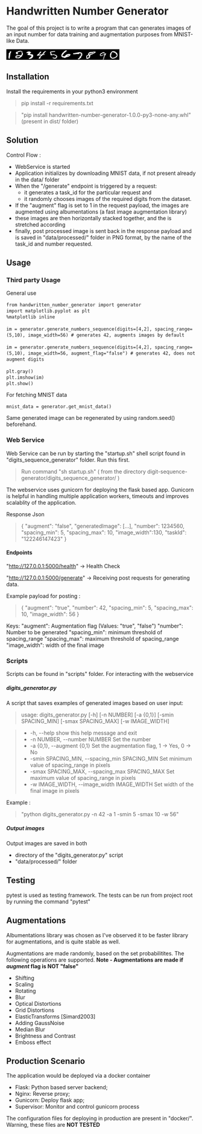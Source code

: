 # Handwritten Number Generator

The goal of this project is to write a program that can generates images of an input number
for data training and augmentation purposes from MNIST-like Data.

![alt text](https://github.com/27pirateking/handwritten-number-generator/blob/master/handwritten_number_generator/data/processed_images/130348275688_1234567890.png "Ouptut Example")

## Installation

Install the requirements in your python3 environment
> pip install -r requirements.txt

> "pip install handwritten-number-generator-1.0.0-py3-none-any.whl"  (present in dist/ folder)

## Solution

Control Flow :

- WebService is started
- Application initializes by downloading MNIST data, if not present already in the
data/ folder
- When the "/generate" endpoint is triggered by a request:
  - it generates a task_id for the particular request and
  - it randomly chooses images of the required digits 
from the dataset.
- If the "augment" flag is set to 1 in the request payload, the images are augmented using 
albumentations (a fast image augmentation library)
- these images are then horizontally stacked together, and the is stretched according 
- finally, post processed image is sent back in the response payload and is saved in 
"data/processed/" folder in PNG format, by the name of the task_id and number requested.

## Usage

### Third party Usage

General use
```
from handwritten_number_generator import generator
import matplotlib.pyplot as plt
%matplotlib inline

im = generator.generate_numbers_sequence(digits=[4,2], spacing_range=(5,10), image_width=56) # generates 42, augments images by default

im = generator.generate_numbers_sequence(digits=[4,2], spacing_range=(5,10), image_width=56, augment_flag="false") # generates 42, does not augment digits

plt.gray()
plt.imshow(im)
plt.show()
```

For fetching MNIST data
```
mnist_data = generator.get_mnist_data()
```

Same generated image can be regenerated by using random.seed() beforehand.

### Web Service

Web Service can be run by starting the "startup.sh" shell script found 
in "digits_sequence_generator" folder. Run this first.

> Run command "sh startup.sh" ( from the directory digit-sequence-generator/digits_sequence_generator/ )

The webservice uses gunicorn for deploying the flask based app. 
Gunicorn is helpful in handling multiple application workers, timeouts 
and improves scalablity of the application.

Response Json
> {
    "augment": "false",
    "generatedImage": [...],
    "number": 1234560,
    "spacing_min": 5,
    "spacing_max": 10,
    "image_width":130,
    "taskId": "122246147423"
}


#### Endpoints

"http://127.0.0.1:5000/health" -> Health Check

"http://127.0.0.1:5000/generate" -> Receiving post requests for generating data.

Example payload for posting :
> {
    "augment": "true",
    "number": 42,
    "spacing_min": 5,
    "spacing_max": 10,
    "image_width": 56
}

Keys:
"augment": Augmentation flag (Values: "true", "false")
"number": Number to be generated
"spacing_min": minimum threshold of spacing_range
"spacing_max": maximum threshold of spacing_range
"image_width": width of the final image


### Scripts

Scripts can be found in "scripts" folder. For interacting with the webservice 

##### digits_generator.py
A script that saves examples of generated images based on user input:

> usage: digits_generator.py [-h] [-n NUMBER] [-a {0,1}] [-smin SPACING_MIN]
                           [-smax SPACING_MAX] [-w IMAGE_WIDTH] 
                           
> - -h, --help            show this help message and exit
> - -n NUMBER, --number NUMBER
                    Set the number
> - -a {0,1}, --augment {0,1}
                    Set the augmentation flag, 1 -> Yes, 0 -> No
> - -smin SPACING_MIN, --spacing_min SPACING_MIN
                    Set minimum value of spacing_range in pixels
> - -smax SPACING_MAX, --spacing_max SPACING_MAX
                    Set maximum value of spacing_range in pixels
> - -w IMAGE_WIDTH, --image_width IMAGE_WIDTH
                    Set width of the final image in pixels

Example :

> "python digits_generator.py -n 42 -a 1 -smin 5 -smax 10 -w 56"

##### Output images
Output images are saved in both
- directory of the "digits_generator.py" script 
- "data/processed/" folder

## Testing
pytest is used as testing framework. The tests can be run from project root by running the command "pytest"

## Augmentations 
Albumentations library was chosen as I've observed it to be faster library for augmentations, and is quite stable as well.

Augmentations are made randomly, based on the set probabilitites. The following operations are supported. 
**Note -  Augmentations are made if *augment* flag is NOT "false"**

- Shifting
- Scaling 
- Rotating
- Blur
- Optical Distortions
- Grid Distortions 
- ElasticTransforms [Simard2003]
- Adding GaussNoise
- Median Blur
- Brightness and Contrast
- Emboss effect

## Production Scenario

The application would be deployed via a docker container 

- Flask: Python based server backend;
- Nginx: Reverse proxy;
- Gunicorn: Deploy flask app;
- Supervisor: Monitor and control gunicorn process

The configuration files for deploying in production are present in "docker/". Warning, these files are **NOT TESTED**

